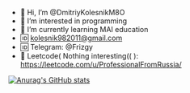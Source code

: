 - 👋 Hi, I’m @DmitriyKolesnikM8O
- 👀 I’m interested in programming
- 🌱 I’m currently learning MAI education
- 🆔 kolesnik982011@gmail.com
- 🆔 Telegram: @Frizgy
- 🍌 Leetcode( Nothing interesting(( ): https://leetcode.com/u/ProfessionalFromRussia/

[![Anurag's GitHub stats](https://github-readme-stats.vercel.app/apiDmitriyKolesnikM8O=anuraghazra)](https://github.com/anuraghazra/github-readme-stats)
<!---
DmitriyKolesnikM8O/DmitriyKolesnikM8O is a ✨ special ✨ repository because its `README.md` (this file) appears on your GitHub profile.
You can click the Preview link to take a look at your changes.
--->
